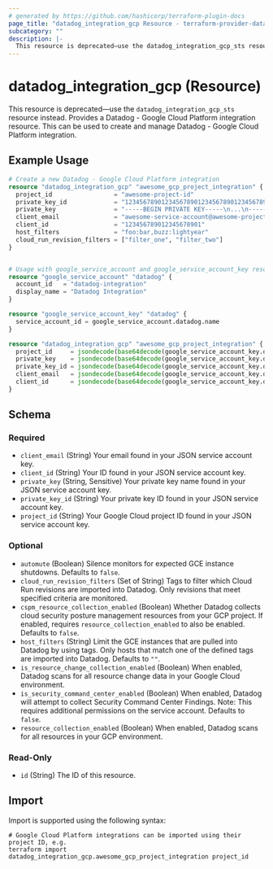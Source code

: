 ```yaml
---
# generated by https://github.com/hashicorp/terraform-plugin-docs
page_title: "datadog_integration_gcp Resource - terraform-provider-datadog"
subcategory: ""
description: |-
  This resource is deprecated—use the datadog_integration_gcp_sts resource instead. Provides a Datadog - Google Cloud Platform integration resource. This can be used to create and manage Datadog - Google Cloud Platform integration.
---
```


# datadog_integration_gcp (Resource)

This resource is deprecated—use the `datadog_integration_gcp_sts` resource instead. Provides a Datadog - Google Cloud Platform integration resource. This can be used to create and manage Datadog - Google Cloud Platform integration.

## Example Usage

```terraform
# Create a new Datadog - Google Cloud Platform integration
resource "datadog_integration_gcp" "awesome_gcp_project_integration" {
  project_id                 = "awesome-project-id"
  private_key_id             = "1234567890123456789012345678901234567890"
  private_key                = "-----BEGIN PRIVATE KEY-----\n...\n-----END PRIVATE KEY-----\n"
  client_email               = "awesome-service-account@awesome-project-id.iam.gserviceaccount.com"
  client_id                  = "123456789012345678901"
  host_filters               = "foo:bar,buzz:lightyear"
  cloud_run_revision_filters = ["filter_one", "filter_two"]
}


# Usage with google_service_account and google_service_account_key resources
resource "google_service_account" "datadog" {
  account_id   = "datadog-integration"
  display_name = "Datadog Integration"
}

resource "google_service_account_key" "datadog" {
  service_account_id = google_service_account.datadog.name
}

resource "datadog_integration_gcp" "awesome_gcp_project_integration" {
  project_id     = jsondecode(base64decode(google_service_account_key.datadog.private_key))["project_id"]
  private_key    = jsondecode(base64decode(google_service_account_key.datadog.private_key))["private_key"]
  private_key_id = jsondecode(base64decode(google_service_account_key.datadog.private_key))["private_key_id"]
  client_email   = jsondecode(base64decode(google_service_account_key.datadog.private_key))["client_email"]
  client_id      = jsondecode(base64decode(google_service_account_key.datadog.private_key))["client_id"]
}
```

<!-- schema generated by tfplugindocs -->
## Schema

### Required

- `client_email` (String) Your email found in your JSON service account key.
- `client_id` (String) Your ID found in your JSON service account key.
- `private_key` (String, Sensitive) Your private key name found in your JSON service account key.
- `private_key_id` (String) Your private key ID found in your JSON service account key.
- `project_id` (String) Your Google Cloud project ID found in your JSON service account key.

### Optional

- `automute` (Boolean) Silence monitors for expected GCE instance shutdowns. Defaults to `false`.
- `cloud_run_revision_filters` (Set of String) Tags to filter which Cloud Run revisions are imported into Datadog. Only revisions that meet specified criteria are monitored.
- `cspm_resource_collection_enabled` (Boolean) Whether Datadog collects cloud security posture management resources from your GCP project. If enabled, requires `resource_collection_enabled` to also be enabled. Defaults to `false`.
- `host_filters` (String) Limit the GCE instances that are pulled into Datadog by using tags. Only hosts that match one of the defined tags are imported into Datadog. Defaults to `""`.
- `is_resource_change_collection_enabled` (Boolean) When enabled, Datadog scans for all resource change data in your Google Cloud environment.
- `is_security_command_center_enabled` (Boolean) When enabled, Datadog will attempt to collect Security Command Center Findings. Note: This requires additional permissions on the service account. Defaults to `false`.
- `resource_collection_enabled` (Boolean) When enabled, Datadog scans for all resources in your GCP environment.

### Read-Only

- `id` (String) The ID of this resource.

## Import

Import is supported using the following syntax:

```shell
# Google Cloud Platform integrations can be imported using their project ID, e.g.
terraform import datadog_integration_gcp.awesome_gcp_project_integration project_id
```
